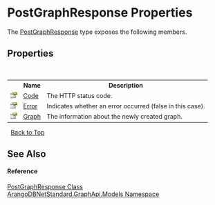 # PostGraphResponse Properties
 

The <a href="9671a484-cb83-b300-6138-ab0ff0a9fc4c">PostGraphResponse</a> type exposes the following members.


## Properties
&nbsp;<table><tr><th></th><th>Name</th><th>Description</th></tr><tr><td>![Public property](media/pubproperty.gif "Public property")</td><td><a href="91d16dc5-9967-00e2-4a40-dac6091db6bc">Code</a></td><td>
The HTTP status code.</td></tr><tr><td>![Public property](media/pubproperty.gif "Public property")</td><td><a href="6c8456d7-0606-b205-6bd2-a7ee431e2793">Error</a></td><td>
Indicates whether an error occurred (false in this case).</td></tr><tr><td>![Public property](media/pubproperty.gif "Public property")</td><td><a href="be5f1f45-85b1-54bb-256c-0ccae3f9612c">Graph</a></td><td>
The information about the newly created graph.</td></tr></table>&nbsp;
<a href="#postgraphresponse-properties">Back to Top</a>

## See Also


#### Reference
<a href="9671a484-cb83-b300-6138-ab0ff0a9fc4c">PostGraphResponse Class</a><br /><a href="6fb2338d-d8f7-f9c1-2056-1702fe9bf954">ArangoDBNetStandard.GraphApi.Models Namespace</a><br />